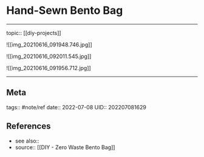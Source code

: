 # Hand-Sewn Bento Bag
---

topic:: [[diy-projects]]

![[img_20210616_091948.746.jpg]]

![[img_20210616_092011.545.jpg]]

![[img_20210616_091956.712.jpg]]


---
## Meta
tags:: #note/ref 
date:: 2022-07-08
UID:: 202207081629
## References
- see also::
- source:: [[DIY - Zero Waste Bento Bag]]